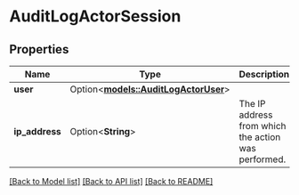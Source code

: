# AuditLogActorSession

## Properties

Name | Type | Description | Notes
------------ | ------------- | ------------- | -------------
**user** | Option<[**models::AuditLogActorUser**](AuditLogActorUser.md)> |  | [optional]
**ip_address** | Option<**String**> | The IP address from which the action was performed. | [optional]

[[Back to Model list]](../README.md#documentation-for-models) [[Back to API list]](../README.md#documentation-for-api-endpoints) [[Back to README]](../README.md)


